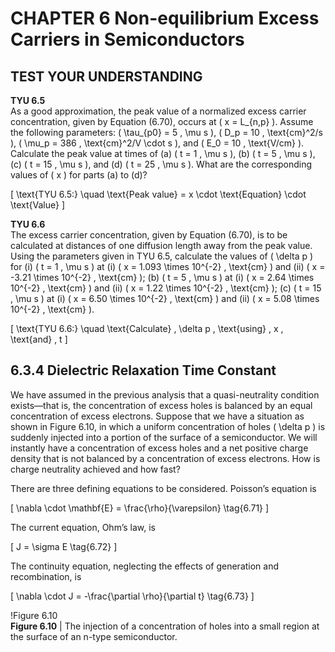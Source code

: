 # CHAPTER 6 Non-equilibrium Excess Carriers in Semiconductors

## TEST YOUR UNDERSTANDING

**TYU 6.5**  
As a good approximation, the peak value of a normalized excess carrier concentration, given by Equation (6.70), occurs at \( x = L_{n,p} \). Assume the following parameters: \( \tau_{p0} = 5 \, \mu s \), \( D_p = 10 \, \text{cm}^2/s \), \( \mu_p = 386 \, \text{cm}^2/V \cdot s \), and \( E_0 = 10 \, \text{V/cm} \). Calculate the peak value at times of (a) \( t = 1 \, \mu s \), (b) \( t = 5 \, \mu s \), (c) \( t = 15 \, \mu s \), and (d) \( t = 25 \, \mu s \). What are the corresponding values of \( x \) for parts (a) to (d)?

\[
\text{TYU 6.5:} \quad \text{Peak value} = x \cdot \text{Equation} \cdot \text{Value}
\]

**TYU 6.6**  
The excess carrier concentration, given by Equation (6.70), is to be calculated at distances of one diffusion length away from the peak value. Using the parameters given in TYU 6.5, calculate the values of \( \delta p \) for (i) \( t = 1 \, \mu s \) at (i) \( x = 1.093 \times 10^{-2} \, \text{cm} \) and (ii) \( x = -3.21 \times 10^{-2} \, \text{cm} \); (b) \( t = 5 \, \mu s \) at (i) \( x = 2.64 \times 10^{-2} \, \text{cm} \) and (ii) \( x = 1.22 \times 10^{-2} \, \text{cm} \); (c) \( t = 15 \, \mu s \) at (i) \( x = 6.50 \times 10^{-2} \, \text{cm} \) and (ii) \( x = 5.08 \times 10^{-2} \, \text{cm} \).

\[
\text{TYU 6.6:} \quad \text{Calculate} \, \delta p \, \text{using} \, x \, \text{and} \, t
\]

## 6.3.4 Dielectric Relaxation Time Constant

We have assumed in the previous analysis that a quasi-neutrality condition exists—that is, the concentration of excess holes is balanced by an equal concentration of excess electrons. Suppose that we have a situation as shown in Figure 6.10, in which a uniform concentration of holes \( \delta p \) is suddenly injected into a portion of the surface of a semiconductor. We will instantly have a concentration of excess holes and a net positive charge density that is not balanced by a concentration of excess electrons. How is charge neutrality achieved and how fast?

There are three defining equations to be considered. Poisson’s equation is

\[
\nabla \cdot \mathbf{E} = \frac{\rho}{\varepsilon} \tag{6.71}
\]

The current equation, Ohm’s law, is

\[
J = \sigma E \tag{6.72}
\]

The continuity equation, neglecting the effects of generation and recombination, is

\[
\nabla \cdot J = -\frac{\partial \rho}{\partial t} \tag{6.73}
\]

!Figure 6.10  
**Figure 6.10** | The injection of a concentration of holes into a small region at the surface of an n-type semiconductor.